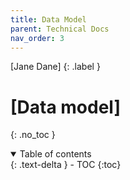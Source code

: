 ```yaml
---
title: Data Model
parent: Technical Docs
nav_order: 3
---
```


[Jane Dane]
{: .label }

# [Data model]
{: .no_toc }

<details open markdown="block">
  <summary>
    Table of contents
  </summary>
  {: .text-delta }
- TOC
{:toc}
</details>
